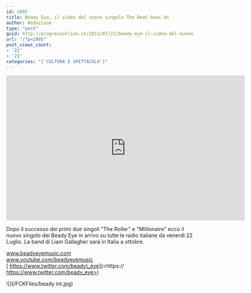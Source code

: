 ```yaml
---
id: 2805
title: Beady Eye, il video del nuovo singolo The Beat Goes On
author: Redazione
type: "post"
guid: http://progressonline.it/2011/07/21/beady-eye-il-video-del-nuovo-singolo-the-beat-goes-on/
url: "/?p=2805"
post_views_count:
- '22'
- '22'
categories: "['CULTURA E SPETTACOLO']"
---
```


<iframe allowfullscreen="" frameborder="0" height="390" loading="lazy" src="https://www.youtube.com/embed/6au9tXtGvL4?rel=0" width="640"></iframe>

Dopo il successo dei primi due singoli "The Roller" e "Millionaire" ecco il nuovo singolo dei Beady Eye in arrivo su tutte le radio italiane da venerdì 22 Luglio. La band di Liam Gallagher sarà in Italia a ottobre.

[www.beadyeyemusic.com ](<https://www.beadyeyemusic.com >)  
[www.youtube.com/beadyeyemusic ](<https://www.youtube.com/beadyeyemusic >)  
[ https://www.twitter.com/beady\_eye](<https:// https://www.twitter.com/beady_eye>)

![](/FCKFiles/beady int.jpg)